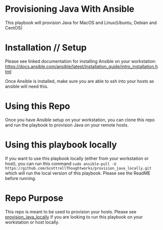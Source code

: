 # Provisioning Java With Ansible
This playbook will provision Java for MacOS and Linux(Ubuntu, Debian and CentOS)

# Installation // Setup
Please see linked documentation for installing Ansible on your workstation: https://docs.ansible.com/ansible/latest/installation_guide/intro_installation.html

Once Ansible is installed, make sure you are able to ssh into your hosts as ansible will need this. 

# Using this Repo

Once you have Ansible setup on your workstation, you can clone this repo and run the playbook to provision Java on your remote hosts.

# Using this playbook locally

If you want to use this playbook locally (either from your workstation or host), you can run this command ```sudo ansible-pull -U https://github.com/GcottrellThoughtworks/provision_java_locally.git``` which will run the local version of this playbook. Please see the ReadME before running. 

# Repo Purpose

This repo is meant to be used to provision your hosts. Please see [provision_java_locally](https://github.com/GcottrellThoughtworks/provision_java_locally) if you are looking to run this playbook on your workstation or host locally.
